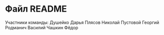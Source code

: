 # Файл README

Участники команды:
Душейко Дарья
Плясов Николай
Пустовой Георгий
Родманич Василий
Чашкин Фёдор